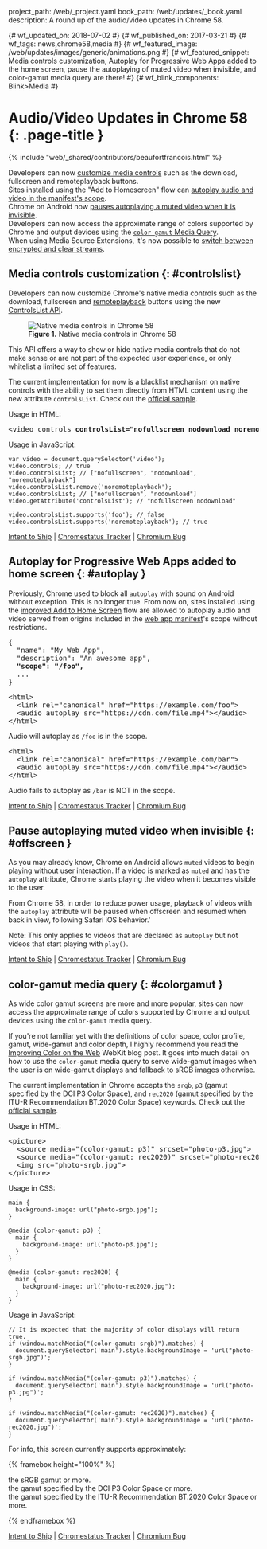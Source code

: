 project_path: /web/_project.yaml book_path: /web/updates/_book.yaml description: A round up of the audio/video updates in Chrome 58.

{# wf_updated_on: 2018-07-02 #} {# wf_published_on: 2017-03-21 #} {# wf_tags: news,chrome58,media #} {# wf_featured_image: /web/updates/images/generic/animations.png #} {# wf_featured_snippet: Media controls customization, Autoplay for Progressive Web Apps added to the home screen, pause the autoplaying of muted video when invisible, and color-gamut media query are there! #} {# wf_blink_components: Blink>Media #}

# Audio/Video Updates in Chrome 58 {: .page-title }

{% include "web/_shared/contributors/beaufortfrancois.html" %}

- Developers can now [customize media controls](#controlslist) such as the download, fullscreen and remoteplayback buttons.
- Sites installed using the "Add to Homescreen" flow can [autoplay audio and video in the manifest's scope](#autoplay).
- Chrome on Android now [pauses autoplaying a muted video when it is invisible](#offscreen).
- Developers can now access the approximate range of colors supported by Chrome and output devices using the [`color-gamut` Media Query](#colorgamut).
- When using Media Source Extensions, it's now possible to [switch between encrypted and clear streams](/web/updates/2017/03/mixing-streams).

## Media controls customization {: #controlslist}

Developers can now customize Chrome's native media controls such as the download, fullscreen and [remoteplayback](https://w3c.github.io/remote-playback/) buttons using the new [ControlsList API](https://github.com/WICG/controls-list/blob/gh-pages/explainer.md).

<div class="attempt-right">
  
<figure>
  <img src="/web/updates/images/2017/03/media-controls.png"
       alt="Native media controls in Chrome 58">
  <figcaption>
    <b>Figure 1.</b>
    Native media controls in Chrome 58
  </figcaption>
</figure>
</div>

This API offers a way to show or hide native media controls that do not make sense or are not part of the expected user experience, or only whitelist a limited set of features.

The current implementation for now is a blacklist mechanism on native controls with the ability to set them directly from HTML content using the new attribute `controlsList`. Check out the [official sample](https://googlechrome.github.io/samples/media/controlslist.html).

<div class="clearfix"></div>

Usage in HTML:

<pre class="prettyprint lang-html">
&lt;video controls <b>controlsList="nofullscreen nodownload noremoteplayback"</b>>&lt;/video>
</pre>

Usage in JavaScript:

    var video = document.querySelector('video');
    video.controls; // true
    video.controlsList; // ["nofullscreen", "nodownload", "noremoteplayback"]
    video.controlsList.remove('noremoteplayback');
    video.controlsList; // ["nofullscreen", "nodownload"]
    video.getAttribute('controlsList'); // "nofullscreen nodownload"
    
    video.controlsList.supports('foo'); // false
    video.controlsList.supports('noremoteplayback'); // true
    

[Intent to Ship](https://groups.google.com/a/chromium.org/forum/#!topic/blink-dev/tFuQd3AcsIQ/discussion) &#124; [Chromestatus Tracker](https://www.chromestatus.com/feature/5737006365671424) &#124; [Chromium Bug](https://bugs.chromium.org/p/chromium/issues/detail?id=685018)

## Autoplay for Progressive Web Apps added to home screen {: #autoplay }

Previously, Chrome used to block all `autoplay` with sound on Android without exception. This is no longer true. From now on, sites installed using the [improved Add to Home Screen](https://blog.chromium.org/2017/02/integrating-progressive-web-apps-deeply.html) flow are allowed to autoplay audio and video served from origins included in the [web app manifest](/web/fundamentals/web-app-manifest)'s scope without restrictions.

<pre class="prettyprint lang-json">{
  "name": "My Web App",
  "description": "An awesome app",
  <b>"scope": "/foo",</b>
  ...
}
</pre>

<pre class="prettyprint lang-html">&lt;html>
  &lt;link rel="canonical" href="https://example.com/foo">
  &lt;audio autoplay src="https://cdn.com/file.mp4">&lt;/audio>
&lt;/html>
</pre>

<div class="success">
  Audio will autoplay as <code>/foo</code> is in the scope.
</div>

<pre class="prettyprint lang-html">&lt;html>
  &lt;link rel="canonical" href="https://example.com/bar">
  &lt;audio autoplay src="https://cdn.com/file.mp4">&lt;/audio>
&lt;/html>
</pre>

<div class="warning">
  Audio fails to autoplay as <code>/bar</code> is NOT in the scope.
</div>

[Intent to Ship](https://groups.google.com/a/chromium.org/d/topic/blink-dev/DW7_yxL_HjE/discussion) &#124; [Chromestatus Tracker](https://www.chromestatus.com/feature/5715456904134656) &#124; [Chromium Bug](https://bugs.chromium.org/p/chromium/issues/detail?id=676312)

## Pause autoplaying muted video when invisible {: #offscreen }

As you may already know, Chrome on Android allows `muted` videos to begin playing without user interaction. If a video is marked as `muted` and has the `autoplay` attribute, Chrome starts playing the video when it becomes visible to the user.

From Chrome 58, in order to reduce power usage, playback of videos with the `autoplay` attribute will be paused when offscreen and resumed when back in view, following Safari iOS behavior.'

Note: This only applies to videos that are declared as `autoplay` but not videos that start playing with `play()`.

[Intent to Ship](https://groups.google.com/a/chromium.org/d/topic/blink-dev/UtFM-kndhaI/discussion) &#124; [Chromestatus Tracker](https://www.chromestatus.com/feature/5651339115757568) &#124; [Chromium Bug](https://bugs.chromium.org/p/chromium/issues/detail?id=690468)

## color-gamut media query {: #colorgamut }

As wide color gamut screens are more and more popular, sites can now access the approximate range of colors supported by Chrome and output devices using the `color-gamut` media query.

If you're not familiar yet with the definitions of color space, color profile, gamut, wide-gamut and color depth, I highly recommend you read the [Improving Color on the Web](https://webkit.org/blog/6682/improving-color-on-the-web/) WebKit blog post. It goes into much detail on how to use the `color-gamut` media query to serve wide-gamut images when the user is on wide-gamut displays and fallback to sRGB images otherwise.

The current implementation in Chrome accepts the `srgb`, `p3` (gamut specified by the DCI P3 Color Space), and `rec2020` (gamut specified by the ITU-R Recommendation BT.2020 Color Space) keywords. Check out the [official sample](https://googlechrome.github.io/samples/media/color-gamut-media-query.html).

Usage in HTML:

<pre class="prettyprint lang-html">&lt;picture>
  &lt;source media="(color-gamut: p3)" srcset="photo-p3.jpg">
  &lt;source media="(color-gamut: rec2020)" srcset="photo-rec2020.jpg">
  &lt;img src="photo-srgb.jpg">
&lt;/picture>
</pre>

Usage in CSS:

    main {
      background-image: url("photo-srgb.jpg");
    }
    
    @media (color-gamut: p3) {
      main {
        background-image: url("photo-p3.jpg");
      }
    }
    
    @media (color-gamut: rec2020) {
      main {
        background-image: url("photo-rec2020.jpg");
      }
    }
    

Usage in JavaScript:

    // It is expected that the majority of color displays will return true.
    if (window.matchMedia("(color-gamut: srgb)").matches) {
      document.querySelector('main').style.backgroundImage = 'url("photo-srgb.jpg")';
    }
    
    if (window.matchMedia("(color-gamut: p3)").matches) {
      document.querySelector('main').style.backgroundImage = 'url("photo-p3.jpg")';
    }
    
    if (window.matchMedia("(color-gamut: rec2020)").matches) {
      document.querySelector('main').style.backgroundImage = 'url("photo-rec2020.jpg")';
    }
    

<p>For info, this screen currently supports approximately:</p>

{% framebox height="100%" %}

<style>
  ul {
    padding: 0;
  }
  li {
    list-style-type: none
  }
</style>

<ul>
  <li>
    <span id="srgb"></span>
    the sRGB gamut or more.
  </li>
  <li>
    <span id="p3"></span>
    the gamut specified by the DCI P3 Color Space or more.
  </li>
  <li>
    <span id="rec2020"></span>
    the gamut specified by the ITU-R Recommendation BT.2020 Color Space or more.
  </li>
</ul>

<script>
  document.querySelector('#srgb').innerHTML = 
      (window.matchMedia("(color-gamut: srgb)").matches) ? '&#x2714;' : '&#x274C;';
  document.querySelector('#p3').innerHTML =
      (window.matchMedia("(color-gamut: p3)").matches) ? '&#x2714;' : '&#x274C;';
  document.querySelector('#rec2020').innerHTML =
      (window.matchMedia("(color-gamut: rec2020)").matches) ? '&#x2714;' : '&#x274C;';
</script>

{% endframebox %}

[Intent to Ship](https://groups.google.com/a/chromium.org/forum/#!msg/blink-dev/36CcloDrB3E/1wMSNMl9BQAJ) &#124; [Chromestatus Tracker](https://www.chromestatus.com/feature/5354410980933632) &#124; [Chromium Bug](https://bugs.chromium.org/p/chromium/issues/detail?id=685456)
